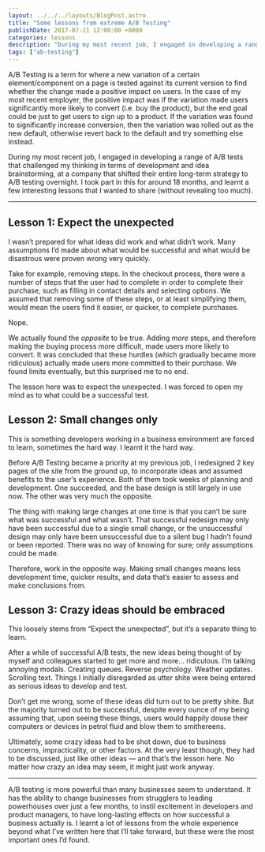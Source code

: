 ```yaml
---
layout: ../../../layouts/BlogPost.astro
title: "Some lessons from extreme A/B Testing"
publishDate: 2017-07-21 12:00:00 +0000
categories: lessons
description: "During my most recent job, I engaged in developing a range of A/B tests that challenged my thinking in terms of development and idea brainstorming, at a company that shifted their entire long-term strategy to A/B testing overnight. I took part in this for around 18 months, and learnt a few interesting lessons that I wanted to share."
tags: ["ab-testing"]
---
```


A/B Testing is a term for where a new variation of a certain element/component on a page is tested against its current version to find whether the change made a positive impact on users. In the case of my most recent employer, the positive impact was if the variation made users significantly more likely to convert (i.e. buy the product), but the end goal could be just to get users to sign up to a product. If the variation was found to significantly increase conversion, then the variation was rolled out as the new default, otherwise revert back to the default and try something else instead.

During my most recent job, I engaged in developing a range of A/B tests that challenged my thinking in terms of development and idea brainstorming, at a company that shifted their entire long-term strategy to A/B testing overnight. I took part in this for around 18 months, and learnt a few interesting lessons that I wanted to share (without revealing too much).

---

## Lesson 1: Expect the unexpected

I wasn’t prepared for what ideas did work and what didn’t work. Many assumptions I’d made about what would be successful and what would be disastrous were proven wrong very quickly.

Take for example, removing steps. In the checkout process, there were a number of steps that the user had to complete in order to complete their purchase, such as filling in contact details and selecting options. We assumed that removing some of these steps, or at least simplifying them, would mean the users find it easier, or quicker, to complete purchases.

Nope.

We actually found the _opposite_ to be true. Adding _more_ steps, and therefore making the buying process more difficult, made users more likely to convert. It was concluded that these hurdles (which gradually became more ridiculous) actually made users more committed to their purchase. We found limits eventually, but this surprised me to no end.

The lesson here was to expect the unexpected. I was forced to open my mind as to what could be a successful test.

## Lesson 2: Small changes only

This is something developers working in a business environment are forced to learn, sometimes the hard way. I learnt it the hard way.

Before A/B Testing became a priority at my previous job, I redesigned 2 key pages of the site from the ground up, to incorporate ideas and assumed benefits to the user’s experience. Both of them took weeks of planning and development. One succeeded, and the base design is still largely in use now. The other was very much the opposite.

The thing with making large changes at one time is that you can’t be sure what was successful and what wasn’t. That successful redesign may only have been successful due to a single small change, or the unsuccessful design may only have been unsuccessful due to a silent bug I hadn’t found or been reported. There was no way of knowing for sure; only assumptions could be made.

Therefore, work in the opposite way. Making small changes means less development time, quicker results, and data that’s easier to assess and make conclusions from.

## Lesson 3: Crazy ideas should be embraced

This loosely stems from “Expect the unexpected”, but it’s a separate thing to learn.

After a while of successful A/B tests, the new ideas being thought of by myself and colleagues started to get more and more… ridiculous. I’m talking annoying modals. Creating queues. Reverse psychology. Weather updates. Scrolling text. Things I initially disregarded as utter shite were being entered as serious ideas to develop and test.

Don’t get me wrong, some of these ideas did turn out to be pretty shite. But the majority turned out to be successful, despite every ounce of my being assuming that, upon seeing these things, users would happily douse their computers or devices in petrol fluid and blow them to smithereens.

Ultimately, some crazy ideas had to be shot down, due to business concerns, impracticality, or other factors. At the very least though, they had to be discussed, just like other ideas — and that’s the lesson here. No matter how crazy an idea may seem, it might just work anyway.

---

A/B testing is more powerful than many businesses seem to understand. It has the ability to change businesses from strugglers to leading powerhouses over just a few months, to instil excitement in developers and product managers, to have long-lasting effects on how successful a business actually is. I learnt a lot of lessons from the whole experience beyond what I’ve written here that I’ll take forward, but these were the most important ones I’d found.

